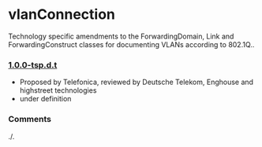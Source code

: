 # vlanConnection
Technology specific amendments to the ForwardingDomain, Link and ForwardingConstruct classes for documenting VLANs according to 802.1Q..

### [1.0.0-tsp.d.t](../../tree/tsp)
- Proposed by Telefonica, reviewed by Deutsche Telekom, Enghouse and highstreet technologies
- under definition

### Comments
./.
